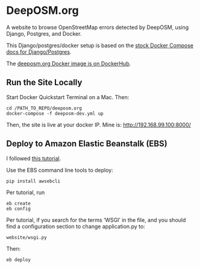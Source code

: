 # DeepOSM.org

A website to browse OpenStreetMap errors detected by DeepOSM, using Django, Postgres, and Docker.

This Django/postgres/docker setup is based on the [stock Docker Compose docs for Django/Postgres](https://docs.docker.com/compose/django/). 

The [deeposm.org Docker image is on DockerHub](https://hub.docker.com/r/deeposm/deeposm.org/).


## Run the Site Locally

Start Docker Quickstart Terminal on a Mac. Then:

    cd /PATH_TO_REPO/deeposm.org
    docker-compose -f deeposm-dev.yml up

Then, the site is live at your docker IP. Mine is: http://192.168.99.100:8000/

## Deploy to Amazon Elastic Beanstalk (EBS)

I followed [this tutorial](https://realpython.com/blog/python/deploying-a-django-app-and-postgresql-to-aws-elastic-beanstalk/).

Use the EBS command line tools to deploy:

    pip install awsebcli

Per tutorial, run

    eb create
    eb config

Per tutorial, if you search for the terms ‘WSGI’ in the file, and you should find a configuration section to change application.py to:

    website/wsgi.py
   
Then:

    eb deploy

